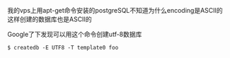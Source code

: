 我的vps上用apt-get命令安装的postgreSQL不知道为什么encoding是ASCII的
这样创建的数据库也是ASCII的

Google了下发现可以用这个命令创建utf-8数据库

    $ createdb -E UTF8 -T template0 foo
